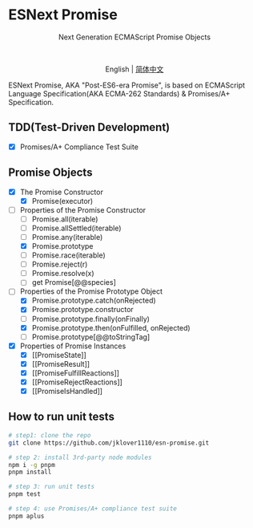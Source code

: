 # ESNext Promise

<p align='center'>Next Generation ECMAScript Promise Objects</p>

<br>

<p align='center'>
  English | <a href='./README.zh-CN.md'>简体中文</a>
</p>

ESNext Promise, AKA "Post-ES6-era Promise", is based on ECMAScript Language Specification(AKA ECMA-262 Standards) & Promises/A+ Specification.

## TDD(Test-Driven Development)

- [x] Promises/A+ Compliance Test Suite

## Promise Objects

- [x] The Promise Constructor
  - [x] Promise(executor)
- [ ] Properties of the Promise Constructor
  - [ ] Promise.all(iterable)
  - [ ] Promise.allSettled(iterable)
  - [ ] Promise.any(iterable)
  - [x] Promise.prototype
  - [ ] Promise.race(iterable)
  - [ ] Promise.reject(r)
  - [ ] Promise.resolve(x)
  - [ ] get Promise[@@species]
- [ ] Properties of the Promise Prototype Object
  - [x] Promise.prototype.catch(onRejected)
  - [x] Promise.prototype.constructor
  - [ ] Promise.prototype.finally(onFinally)
  - [x] Promise.prototype.then(onFulfilled, onRejected)
  - [ ] Promise.prototype[@@toStringTag]
- [x] Properties of Promise Instances
  - [x] [[PromiseState]]
  - [x] [[PromiseResult]]
  - [x] [[PromiseFulfillReactions]]
  - [x] [[PromiseRejectReactions]]
  - [x] [[PromiseIsHandled]]

## How to run unit tests

```bash
# step1: clone the repo
git clone https://github.com/jklover1110/esn-promise.git

# step 2: install 3rd-party node modules
npm i -g pnpm
pnpm install

# step 3: run unit tests
pnpm test

# step 4: use Promises/A+ compliance test suite
pnpm aplus

```
